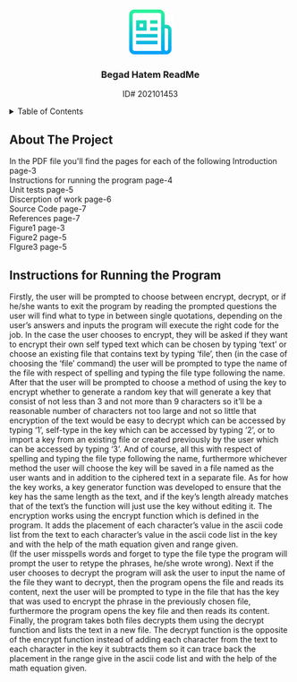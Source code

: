 <!-- Improved compatibility of back to top link: See: https://github.com/othneildrew/Best-README-Template/pull/73 -->
<a name="readme-top"></a>
<!--
*** Thanks for checking out the Best-README-Template. If you have a suggestion
*** that would make this better, please fork the repo and create a pull request
*** or simply open an issue with the tag "enhancement".
*** Don't forget to give the project a star!
*** Thanks again! Now go create something AMAZING! :D
--> 

<!-- PROJECT LOGO -->
<br />
<div align="center">
  <a href="https://github.com/othneildrew/Begad Hatem ReadMe">
    <img src="images/logo.png" alt="Logo" width="80" height="80">
  </a>

  <h3 align="center">Begad Hatem ReadMe</h3>

  <p align="center">
    ID# 202101453

  </p>
</div>



<!-- TABLE OF CONTENTS -->
<details>
  <summary>Table of Contents</summary>
  <ol>
    <li>
      <a href="#about-the-project">About The Project</a>
      <ul>
        <li><a href="#built-with">Built With</a></li>
      </ul>
    </li>
    <li>
      <a href="#getting-started">Getting Started </a>
      <ul>
        <li><a href="#prerequisites">Prerequisites</a></li>
        <li><a href="#installation">Installation</a></li>
      </ul>
    </li>
    <li><a href="#usage">Usage</a></li>
    <li><a href="#roadmap">Roadmap</a></li>
    <li><a href="#contributing">Contributing</a></li>
    <li><a href="#license">License</a></li>
    <li><a href="#contact">Contact</a></li>
    <li><a href="#acknowledgments">Acknowledgments</a></li>
  </ol>
</details>



<!-- ABOUT THE PROJECT -->
## About The Project 


In the PDF file you'll find the pages for each of the following
Introduction page-3
</br>
Instructions for running the program page-4
</br>
Unit tests page-5
</br>
Discerption of work page-6
</br>
Source Code page-7
</br>
References page-7
</br>
Figure1 page-3
</br>
Figure2 page-5
</br>
FIgure3 page-5
</br>







### 


<!-- USAGE EXAMPLES -->
## Instructions for Running the Program

Firstly, the user will be prompted to choose between encrypt, decrypt, or if he/she wants to exit the program by reading the prompted questions the user will find what to type in between single quotations, depending on the user’s answers and inputs the program will execute the right code for the job. In the case the user chooses to encrypt, they will be asked if they want to encrypt their own self typed text which can be chosen by typing ‘text’ or choose an existing file that contains text by typing ‘file’, then (in the case of choosing the ‘file’ command) the user will be prompted to type the name of the file with respect of spelling and typing the file type following the name. After that the user will be prompted to choose a method of using the key to encrypt whether to generate a random key that will generate a key that consist of not less than 3 and not more than 9 characters so it’ll be a reasonable number of characters not too large and not so little that encryption of the text would be easy to decrypt  which can be accessed by typing ‘1’, self-type in the key which can be accessed by typing ‘2’, or to import a key from an existing file or created previously by the user which can be accessed by typing ‘3’. And of course, all this with respect of spelling and typing the file type following the name, furthermore whichever method the user will choose the key will be saved in a file named as the user wants and in addition to the ciphered text in a separate file. As for how the key works, a key generator function was developed to ensure that the key has the same length as the text, and if the key’s length already matches that of the text’s the function will just use the key without editing it. The encryption works using the encrypt function which is defined in the program. It adds the placement of each character’s value in the ascii code list from the text to each character’s value in the ascii code list in the key and with the help of the math equation given and range given.  
(If the user misspells words and forget to type the file type the program will prompt the user to retype the phrases, he/she wrote wrong).
Next if the user chooses to decrypt the program will ask the user to input the name of the file they want to decrypt, then the program opens the file and reads its content, next the user will be prompted to type in the file that has the key that was used to encrypt the phrase in the previously chosen file, furthermore the program opens the key file and then reads its content. Finally, the program takes both files decrypts them using the decrypt function and lists the text in a new file. The decrypt function is the opposite of the encrypt function instead of adding each character from the text to each character in the key it subtracts them so it can trace back the placement in the range give in the ascii code list and with the help of the math equation given.

[Svelte.dev]: https://img.shields.io/badge/Svelte-4A4A55?style=for-the-badge&logo=svelte&logoColor=FF3E00
[Svelte-url]: https://svelte.dev/
[Laravel.com]: https://img.shields.io/badge/Laravel-FF2D20?style=for-the-badge&logo=laravel&logoColor=white
[Laravel-url]: https://laravel.com
[Bootstrap.com]: https://img.shields.io/badge/Bootstrap-563D7C?style=for-the-badge&logo=bootstrap&logoColor=white
[Bootstrap-url]: https://getbootstrap.com
[JQuery.com]: https://img.shields.io/badge/jQuery-0769AD?style=for-the-badge&logo=jquery&logoColor=white
[JQuery-url]: https://jquery.com 
